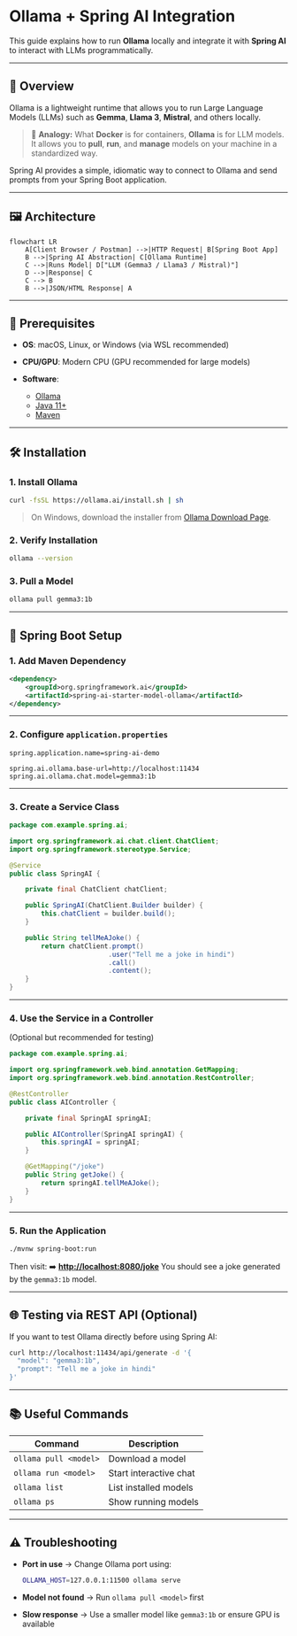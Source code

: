 # Ollama + Spring AI Integration

This guide explains how to run **Ollama** locally and integrate it with **Spring AI** to interact with LLMs programmatically.

---

## 📌 Overview

Ollama is a lightweight runtime that allows you to run Large Language Models (LLMs) such as **Gemma**, **Llama 3**, **Mistral**, and others locally.

> 📝 **Analogy:**
> What **Docker** is for containers, **Ollama** is for LLM models.
> It allows you to **pull**, **run**, and **manage** models on your machine in a standardized way.

Spring AI provides a simple, idiomatic way to connect to Ollama and send prompts from your Spring Boot application.

---

## 🖼️ Architecture

```mermaid
flowchart LR
    A[Client Browser / Postman] -->|HTTP Request| B[Spring Boot App]
    B -->|Spring AI Abstraction| C[Ollama Runtime]
    C -->|Runs Model| D["LLM (Gemma3 / Llama3 / Mistral)"]
    D -->|Response| C
    C --> B
    B -->|JSON/HTML Response| A
```

---

## 🚀 Prerequisites

* **OS**: macOS, Linux, or Windows (via WSL recommended)
* **CPU/GPU**: Modern CPU (GPU recommended for large models)
* **Software**:

    * [Ollama](https://ollama.ai/download)
    * [Java 11+](https://adoptium.net/)
    * [Maven](https://maven.apache.org/)

---

## 🛠 Installation

### 1. Install Ollama

```bash
curl -fsSL https://ollama.ai/install.sh | sh
```

> On Windows, download the installer from [Ollama Download Page](https://ollama.ai/download).

### 2. Verify Installation

```bash
ollama --version
```

### 3. Pull a Model

```bash
ollama pull gemma3:1b
```

---

## 🧩 Spring Boot Setup

### 1. Add Maven Dependency

```xml
<dependency>
    <groupId>org.springframework.ai</groupId>
    <artifactId>spring-ai-starter-model-ollama</artifactId>
</dependency>
```

---

### 2. Configure `application.properties`

```properties
spring.application.name=spring-ai-demo

spring.ai.ollama.base-url=http://localhost:11434
spring.ai.ollama.chat.model=gemma3:1b
```

---

### 3. Create a Service Class

```java
package com.example.spring.ai;

import org.springframework.ai.chat.client.ChatClient;
import org.springframework.stereotype.Service;

@Service
public class SpringAI {

    private final ChatClient chatClient;

    public SpringAI(ChatClient.Builder builder) {
        this.chatClient = builder.build();
    }

    public String tellMeAJoke() {
        return chatClient.prompt()
                         .user("Tell me a joke in hindi")
                         .call()
                         .content();
    }
}
```

---

### 4. Use the Service in a Controller

(Optional but recommended for testing)

```java
package com.example.spring.ai;

import org.springframework.web.bind.annotation.GetMapping;
import org.springframework.web.bind.annotation.RestController;

@RestController
public class AIController {

    private final SpringAI springAI;

    public AIController(SpringAI springAI) {
        this.springAI = springAI;
    }

    @GetMapping("/joke")
    public String getJoke() {
        return springAI.tellMeAJoke();
    }
}
```

---

### 5. Run the Application

```bash
./mvnw spring-boot:run
```

Then visit:
➡️ **[http://localhost:8080/joke](http://localhost:8080/joke)**
You should see a joke generated by the `gemma3:1b` model.

---

## 🌐 Testing via REST API (Optional)

If you want to test Ollama directly before using Spring AI:

```bash
curl http://localhost:11434/api/generate -d '{
  "model": "gemma3:1b",
  "prompt": "Tell me a joke in hindi"
}'
```

---

## 📚 Useful Commands

| Command               | Description            |
| --------------------- | ---------------------- |
| `ollama pull <model>` | Download a model       |
| `ollama run <model>`  | Start interactive chat |
| `ollama list`         | List installed models  |
| `ollama ps`           | Show running models    |

---

## ⚠️ Troubleshooting

* **Port in use** → Change Ollama port using:

  ```bash
  OLLAMA_HOST=127.0.0.1:11500 ollama serve
  ```
* **Model not found** → Run `ollama pull <model>` first
* **Slow response** → Use a smaller model like `gemma3:1b` or ensure GPU is available

